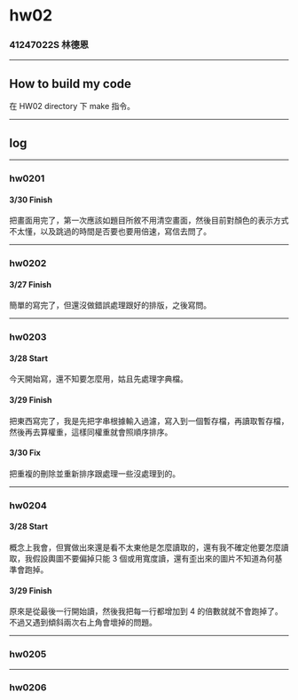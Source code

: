 hw02
===

### 41247022S 林德恩

---

## How to build my code
在 HW02 directory 下 make 指令。

---

## log

---

### hw0201

#### 3/30 Finish
把畫面用完了，第一次應該如題目所敘不用清空畫面，然後目前對顏色的表示方式不太懂，以及跳過的時間是否要也要用倍速，寫信去問了。

----

### hw0202

#### 3/27 Finish
簡單的寫完了，但還沒做錯誤處理跟好的排版，之後寫問。

----

### hw0203

#### 3/28 Start

今天開始寫，還不知要怎麼用，姑且先處理字典檔。

#### 3/29 Finish
把東西寫完了，我是先把字串根據輸入過濾，寫入到一個暫存檔，再讀取暫存檔，然後再去算權重，這樣同權重就會照順序排序。

#### 3/30 Fix
把重複的刪除並重新排序跟處理一些沒處理到的。

----

### hw0204

#### 3/28 Start
概念上我會，但實做出來還是看不太東他是怎麼讀取的，還有我不確定他要怎麼讀取，我假設輿圖不要偏掉只能 3 個或用寬度讀，還有歪出來的圖片不知道為何基準會跑掉。

#### 3/29 Finish
原來是從最後一行開始讀，然後我把每一行都增加到 4 的倍數就就不會跑掉了。不過又遇到傾斜兩次右上角會壞掉的問題。

----

### hw0205

----

### hw0206